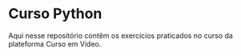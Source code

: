 # Curso Python
Aqui nesse repositório contêm os exercícios praticados no curso da plateforma Curso em Vídeo.
